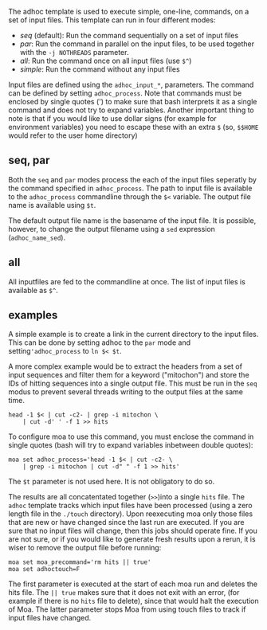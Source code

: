 The adhoc template is used to execute simple, one-line, commands, on a
set of input files. This template can run in four different modes:

* *seq* (default): Run the command sequentially on a set of input
files
* *par*: Run the command in parallel on the input files, to be used
together with the `-j NOTHREADS` parameter.  
* *all*: Run the command once on all input files (use `$^`)
* *simple*: Run the command without any input files

Input files are defined using the `adhoc_input_*`, parameters. The
command can be defined by setting `adhoc_process`. Note that commands
must be enclosed by single quotes (') to make sure that bash
interprets it as a single command and does not try to expand
variables. Another important thing to note is that if you would like
to use dollar signs (for example for environment variables) you need
to escape these with an extra `$` (so, `$$HOME` would refer to the
user home directory)

## seq, par

Both the `seq` and `par` modes process the each of the input files
seperatly by the command specified in `adhoc_process`. The path to
input file is available to the `adhoc_process` commandline through the
`$<` variable. The output file name is available using `$t`. 

The default output file name is the basename of the input file. It is
possible, however, to change the output filename using a `sed`
expression (`adhoc_name_sed`).

## all

All inputfiles are fed to the commandline at once. The list of input
files is available as `$^`.

## examples

A simple example is to create a link in the current directory to the
input files. This can be done by setting adhoc to the `par` mode and
setting`'adhoc_process` to `ln $< $t`.
    
A more complex example would be to extract the headers from a set of
input sequences and filter them for a keyword ("mitochon") and store
the IDs of hitting sequences into a single output file. This must be
run in the `seq` modus to prevent several threads writing to the
output files at the same time.

    head -1 $< | cut -c2- | grep -i mitochon \
        | cut -d' ' -f 1 >> hits

To configure moa to use this command, you must enclose the command in
single quotes (bash will try to expand variables inbetween double
quotes):

    moa set adhoc_process='head -1 $< | cut -c2- \
        | grep -i mitochon | cut -d" " -f 1 >> hits'

The `$t` parameter is not used here. It is not obligatory to do so.

The results are all concatentated together (`>>`)into a single `hits`
file. The `adhoc` template tracks which input files have been
processed (using a zero length file in the `./touch` directory). Upon
reexecuting moa only those files that are new or have changed since
the last run are executed. If you are sure that no input files will
change, then this jobs should operate fine. If you are not sure, or if
you would like to generate fresh results upon a rerun, it is wiser to
remove the output file before running:

    moa set moa_precommand='rm hits || true'
    moa set adhoctouch=F
    
The first parameter is executed at the start of each moa run and
deletes the hits file. The `|| true` makes sure that it does not exit
with an error, (for example if there is no `hits` file to delete),
since that would halt the execution of Moa. The latter parameter stops
Moa from using touch files to track if input files have changed.


